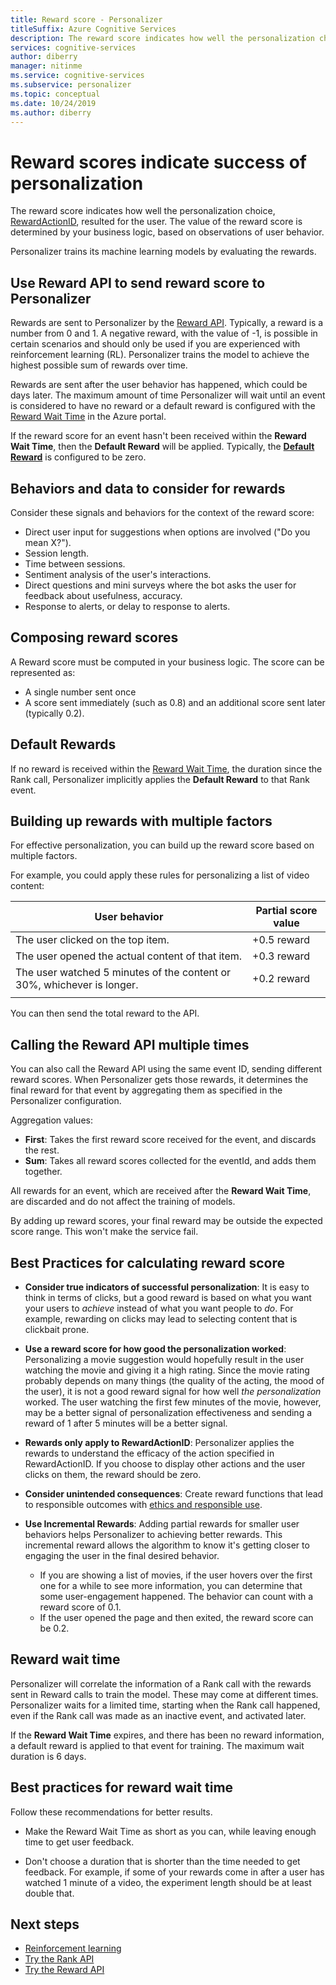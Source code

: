 ```yaml
---
title: Reward score - Personalizer
titleSuffix: Azure Cognitive Services
description: The reward score indicates how well the personalization choice, RewardActionID, resulted for the user. The value of the reward score is determined by your business logic, based on observations of user behavior. Personalizer trains its machine learning models by evaluating the rewards.
services: cognitive-services
author: diberry
manager: nitinme
ms.service: cognitive-services
ms.subservice: personalizer
ms.topic: conceptual
ms.date: 10/24/2019
ms.author: diberry
---
```


# Reward scores indicate success of personalization

The reward score indicates how well the personalization choice, [RewardActionID](https://docs.microsoft.com/rest/api/cognitiveservices/personalizer/rank/rank#response), resulted for the user. The value of the reward score is determined by your business logic, based on observations of user behavior.

Personalizer trains its machine learning models by evaluating the rewards. 

## Use Reward API to send reward score to Personalizer

Rewards are sent to Personalizer by the [Reward API](https://docs.microsoft.com/rest/api/cognitiveservices/personalizer/events/reward). Typically, a reward is a number from 0 and 1. A negative reward, with the value of -1, is possible in certain scenarios and should only be used if you are experienced with reinforcement learning (RL). Personalizer trains the model to achieve the highest possible sum of rewards over time.

Rewards are sent after the user behavior has happened, which could be days later. The maximum amount of time Personalizer will wait until an event is considered to have no reward or a default reward is configured with the [Reward Wait Time](#reward-wait-time) in the Azure portal.

If the reward score for an event hasn't been received within the **Reward Wait Time**, then the **Default Reward** will be applied. Typically, the **[Default Reward](how-to-settings.md#configure-reward-settings-for-the-feedback-loop-based-on-use-case)** is configured to be zero.


## Behaviors and data to consider for rewards

Consider these signals and behaviors for the context of the reward score:

* Direct user input for suggestions when options are involved ("Do you mean X?").
* Session length.
* Time between sessions.
* Sentiment analysis of the user's interactions.
* Direct questions and mini surveys where the bot asks the user for feedback about usefulness, accuracy.
* Response to alerts, or delay to response to alerts.

## Composing reward scores

A Reward score must be computed in your business logic. The score can be represented as:

* A single number sent once 
* A score sent immediately (such as 0.8) and an additional score sent later (typically 0.2).

## Default Rewards

If no reward is received within the [Reward Wait Time](#reward-wait-time), the duration since the Rank call, Personalizer implicitly applies the **Default Reward** to that Rank event.

## Building up rewards with multiple factors  

For effective personalization, you can build up the reward score based on multiple factors. 

For example, you could apply these rules for personalizing a list of video content:

|User behavior|Partial score value|
|--|--|
|The user clicked on the top item.|+0.5 reward|
|The user opened the actual content of that item.|+0.3 reward|
|The user watched 5 minutes of the content or 30%, whichever is longer.|+0.2 reward|
|||

You can then send the total reward to the API.

## Calling the Reward API multiple times

You can also call the Reward API using the same event ID, sending different reward scores. When Personalizer gets those rewards, it determines the final reward for that event by aggregating them as specified in the Personalizer configuration.

Aggregation values:

*  **First**: Takes the first reward score received for the event, and discards the rest.
* **Sum**: Takes all reward scores collected for the eventId, and adds them together.

All rewards for an event, which are received after the **Reward Wait Time**, are discarded and do not affect the training of models.

By adding up reward scores, your final reward may be outside the expected score range. This won't make the service fail.

## Best Practices for calculating reward score

* **Consider true indicators of successful personalization**: It is easy to think in terms of clicks, but a good reward is based on what you want your users to *achieve* instead of what you want people to *do*.  For example, rewarding on clicks may lead to selecting content that is clickbait prone.

* **Use a reward score for how good the personalization worked**: Personalizing a movie suggestion would hopefully result in the user watching the movie and giving it a high rating. Since the movie rating probably depends on many things (the quality of the acting, the mood of the user), it is not a good reward signal for how well *the personalization* worked. The user watching the first few minutes of the movie, however, may be a better signal of personalization effectiveness and sending a reward of 1 after 5 minutes will be a better signal.

* **Rewards only apply to RewardActionID**: Personalizer applies the rewards to understand the efficacy of the action specified in RewardActionID. If you choose to display other actions and the user clicks on them, the reward should be zero.

* **Consider unintended consequences**: Create reward functions that lead to responsible outcomes with [ethics and responsible use](ethics-responsible-use.md).

* **Use Incremental Rewards**: Adding partial rewards for smaller user behaviors helps Personalizer to achieving better rewards. This incremental reward allows the algorithm to know it's getting closer to engaging the user in the final desired behavior.
    * If you are showing a list of movies, if the user hovers over the first one for a while to see more information, you can determine that some user-engagement happened. The behavior can count with a reward score of 0.1. 
    * If the user opened the page and then exited, the reward score can be 0.2. 

## Reward wait time

Personalizer will correlate the information of a Rank call with the rewards sent in Reward calls to train the model. These may come at different times. Personalizer waits for a limited time, starting when the Rank call happened, even if the Rank call was made as an inactive event, and activated later.

If the **Reward Wait Time** expires, and there has been no reward information, a default reward is applied to that event for training. The maximum wait duration is 6 days.

## Best practices for reward wait time

Follow these recommendations for better results.

* Make the Reward Wait Time as short as you can, while leaving enough time to get user feedback. 

* Don't choose a duration that is shorter than the time needed to get feedback. For example, if some of your rewards come in after a user has watched 1 minute of a video, the experiment length should be at least double that.

## Next steps

* [Reinforcement learning](concepts-reinforcement-learning.md) 
* [Try the Rank API](https://westus2.dev.cognitive.microsoft.com/docs/services/personalizer-api/operations/Rank/console)
* [Try the Reward API](https://westus2.dev.cognitive.microsoft.com/docs/services/personalizer-api/operations/Reward)
